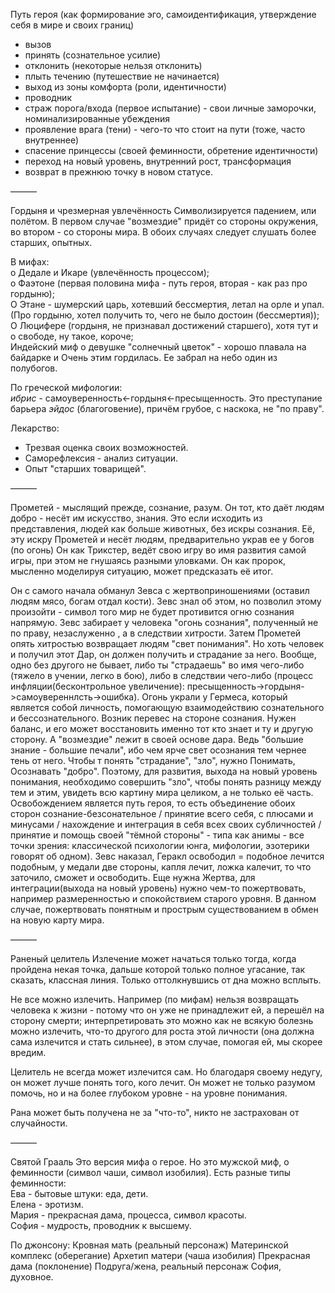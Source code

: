 Путь героя (как формирование эго, самоидентификация, утверждение себя в мире и своих границ)
- вызов
 - принять (сознательное усилие)
 - отклонить (некоторые нельзя отклонить)
 - плыть течению (путешествие не начинается)
- выход из зоны комфорта (роли, идентичности)
 - проводник
  - страж порога/входа (первое испытание) - свои личные заморочки, номинализированные убеждения
 - проявление врага (тени) - чего-то что стоит на пути (тоже, часто внутреннее)
 - спасение принцессы (своей феминности, обретение идентичности)
 - переход на новый уровень, внутренний рост, трансформация
- возврат в прежнюю точку в новом статусе.

———

Гордыня и чрезмерная увлечённость
Символизируется падением, или полётом. В первом случае "возмездие" придёт со стороны окружения, во втором - со стороны мира. В обоих случаях следует слушать более старших, опытных.

В мифах:  
о Дедале и Икаре (увлечённость процессом);  
о Фаэтоне (первая половина мифа - путь героя, вторая - как раз про гордыню);  
О Этане - шумерский царь, хотевший бессмертия, летал на орле и упал. (Про гордыню, хотел получить то, чего не было достоин (бессмертия));
О Люцифере (гордыня, не признавал достижений старшего), хотя тут и о свободе, ну такое, короче;  
Индейский миф о девушке "солнечный цветок" - хорошо плавала на байдарке и Очень этим гордилась. Ее забрал на небо один из полубогов.

По греческой мифологии:  
*ибрис* - самоуверенность<-гордыня<-пресыщенность. Это преступание барьера *эйдос* (благоговение), причём грубое, с наскока, не "по праву".

Лекарство:
- Трезвая оценка своих возможностей.
- Саморефлексия - анализ ситуации.
- Опыт "старших товарищей".

———

Прометей - мыслящий прежде, сознание, разум.
Он тот, кто даёт людям добро - несёт им искусство, знания. Это если исходить из представления, людей как больше животных, без искры сознания. Её, эту искру Прометей и несёт людям, предварительно украв ее у богов (по огонь)
Он как Трикстер, ведёт свою игру во имя развития самой игры, при этом не гнушаясь разными уловками.
Он как пророк, мысленно моделируя ситуацию, может предсказать её итог.

Он с самого начала обманул Зевса с жертвоприношениями (оставил людям мясо, богам отдал кости). Зевс знал об этом, но позволил этому произойти - символ того мир не будет противится огню сознания напрямую.
Зевс забирает у человека "огонь сознания", полученный не по праву, незаслуженно , а в следствии хитрости. Затем Прометей опять хитростью возвращает людям "свет понимания". Но хоть человек и получил этот Дар, он должен получить и страдание за него. Вообще, одно без другого не бывает, либо ты "страдаешь" во имя чего-либо (тяжело в учении, легко в бою), либо в следствии чего-либо (процесс инфляции(бесконтрольное увеличение): пресыщенность->гордыня->самоувереннлсть->ошибка).
Огонь украли у Гермеса, который является собой личность, помогающую взаимодействию сознательного и бессознательного. Возник перевес на стороне сознания. Нужен баланс, и его может восстановить именно тот кто знает и ту и другую сторону. А "возмездие" лежит в своей основе дара. Ведь "большие знание - большие печали", ибо чем ярче свет осознания  тем чернее тень от него. Чтобы т понять "страдание", "зло", нужно Понимать, Осознавать "добро". Поэтому, для развития, выхода на новый уровень понимания, необходимо совершить "зло", чтобы понять разницу между тем и этим, увидеть всю картину мира целиком, а не только её часть.
Освобождением является путь героя, то есть объединение обоих сторон сознание-безсонательное / принятие всего себя, с плюсами и минусами / нахождение и интеграция в себя всех своих субличностей / принятие и помощь своей "тёмной стороны" - типа как анимы - все точки зрения: классической психологии юнга, мифологии, эзотерики говорят об одном).
Зевс наказал, Геракл освободил = подобное лечится подобным, у медали две стороны, капля лечит, ложка калечит, то что заточило, сможет и освободить.
Еще нужна Жертва, для интеграции(выхода на новый уровень) нужно чем-то пожертвовать, например размеренностью и спокойствием старого уровня. В данном случае, пожертвовать понятным и прострым существованием в обмен на новую карту мира.

———

Раненый целитель
Излечение может начаться только тогда, когда пройдена некая точка, дальше которой только полное угасание, так сказать, классная линия. Только оттолкнувшись от дна можно всплыть.

Не все можно излечить. Например (по мифам) нельзя возвращать человека к жизни - потому что он уже не принадлежит ей, а перешёл на сторону смерти; интерпретировать это можно как не всякую болезнь можно излечить, что-то другого для роста этой личности (она должна сама излечится и стать сильнее), в этом случае, помогая ей, мы скорее вредим.

Целитель не всегда может излечится сам. Но благодаря своему недугу, он может лучше понять того, кого лечит. Он может не только разумом помочь, но и на более глубоком уровне - на уровне понимания.

Рана может быть получена не за "что-то", никто не застрахован от случайности.

———

Святой Грааль
Это версия мифа о герое. Но это мужской миф, о феминности (символ чаши, символ изобилия).
Есть разные типы феминности:  
Ева - бытовые штуки: еда, дети.  
Елена - эротизм.  
Мария - прекрасная дама, процесса, символ красоты.  
София - мудрость, проводник к высшему.  

По джонсону:
Кровная мать (реальный персонаж)
Материнской комплекс (оберегание)
Архетип матери (чаша изобилия)
Прекрасная дама (поклонение)
Подруга/жена, реальный персонаж
София, духовное.


